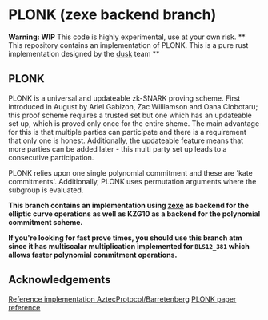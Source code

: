 # PLONK (zexe backend branch)

**Warning: WIP**
This code is highly experimental, use at your own risk.
** This repository contains an implementation of PLONK. 
This is a pure rust implementation designed by the [dusk](https://dusk.network) team ** 

## PLONK
PLONK is a universal and updateable zk-SNARK proving scheme. First 
introduced in August by Ariel Gabizon, Zac Williamson and Oana Ciobotaru; 
this proof scheme requires a trusted set but one which has an updateable 
set up, which is proved only once for the entire sheme. The main advantage 
for this is that multiple parties can participate and there is a 
requirement that only one is honest. Additionally, the updateable feature 
means that more parties can be added later - this multi party set up 
leads to a consecutive participation. 

PLONK relies upon one single polynomial commitment and these are 'kate commitments'. 
Additionally, PLONK uses permutation arguments where the subgroup is evaluated. 

**This branch contains an implementation using [zexe](https://github.com/scipr-lab/zexe/tree/master/algebra) as backend for the elliptic curve 
operations as well as KZG10 as a backend for the polynomial commitment scheme.**

**If you're looking for fast prove times, you should use this branch atm since it has
multiscalar multiplication implemented for `BLS12_381` which allows faster polynomial
commitment operations.** 



## Acknowledgements
[Reference implementation AztecProtocol/Barretenberg](https://github.com/AztecProtocol/barretenberg)
[PLONK paper reference]()
